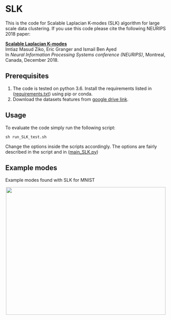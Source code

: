 # SLK

This is the code for Scalable Laplacian K-modes (SLK) algorithm for large scale data clustering. If you use this code please cite the following NEURIPS 2018 paper:

[**Scalable Laplacian K-modes**](https://papers.nips.cc/paper/8208-scalable-laplacian-k-modes.pdf)  
Imtiaz Masud Ziko, Eric Granger and Ismail Ben Ayed  
In *Neural Information Processing Systems conference (NEURIPS)*, Montreal, Canada, December 2018.

## Prerequisites

1. The code is tested on python 3.6. Install the requirements listed in ([requirements.txt](./requirements.txt)) using pip or conda.
2. Download the datasets features from [google drive link](https://drive.google.com/file/d/1EGOD3FIMQBxn1HZNTffjfw0BZmfvGwyI/view?usp=sharing).

## Usage
To evaluate the code simply run the following script: 
```
sh run_SLK_test.sh
```
Change the options inside the scripts accordingly. The options are fairly described in the script and in ([main_SLK.py](./main_SLK.py))

## Example modes
Example modes found with SLK for MNIST

<div align="center"><img src="data/mnist_mode_mean.png" alt="" height="400" width="500"/></div>


<!-- ## License

This project is licensed under the MIT License - see the [LICENSE.md](LICENSE.md) file for details. -->

